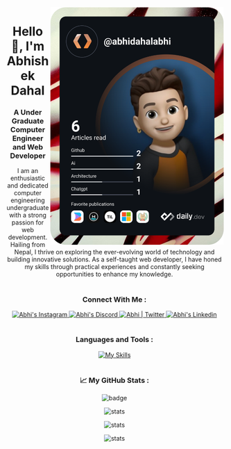 <div><img src="https://github.com/abhidahal/abhidahal/blob/main/devcard.svg" width="400" alt="abhidahal's Dev Card" align="right"/></div>
<div wwidth="100px">
<h1 align="center" >Hello 👋, I'm Abhishek Dahal</h1>
<h3 align="center">A Under Graduate Computer Engineer and Web Developer
  
</h3>
<p align="center">I am an enthusiastic and dedicated computer engineering undergraduate with a strong passion for web development. Hailing from Nepal, I thrive on exploring the ever-evolving world of technology and building innovative solutions. As a self-taught web developer, I have honed my skills through practical experiences and constantly seeking opportunities to enhance my knowledge.</p>

# <h3 align="center">Connect With Me :</h3>
<div align="center">
  <a href="https://www.instagram.com/a.b.hi._/">
    <img alt="Abhi's Instagram" width="40px" src="https://raw.githubusercontent.com/hussainweb/hussainweb/main/icons/instagram.png" />
  </a>
  <a href="https://discord.com/invite/GrNXe8UQXC">
    <img alt="Abhi's Discord" width="40px" src="https://raw.githubusercontent.com/peterthehan/peterthehan/master/assets/discord.svg" />
  </a>
  <a href="https://twitter.com/Abhi_B5">
    <img alt="Abhi | Twitter" width="40px" src="https://raw.githubusercontent.com/peterthehan/peterthehan/master/assets/twitter.svg" />
  </a>
  <a href="https://www.linkedin.com/in/abhishek-dahal-475a3b242/">
    <img alt="Abhi's Linkedin" width="40px" src="https://raw.githubusercontent.com/peterthehan/peterthehan/master/assets/linkedin.svg" />
  </a>
</div>
  </div>


# <h3 align="center">Languages and Tools :</h3>

<div align="center"> 
  
[![My Skills](https://skills.thijs.gg/icons?i=github,git,bash,linux,vscode,neovim,mongodb,express,react,nextjs,nodejs,vite,html,css,js,ts,materialui,figma,c,cpp,py,ableton,vercel,cloudflare,ps,ai,pr,ae,blender,unreal&theme=dark&perline=6)](https://skills.thijs.gg)
</div>
 



# <h3 align="center"> 📈 My GitHub Stats : </h3>

<div align="center">
  
![badge](https://visitor-badge.glitch.me/badge?page_id=abhidahal.abhidahal&left_color=grey&right_color=blue)
</div>



<p align="center"> <img src="https://github-readme-stats.vercel.app/api?username=abhidahal&show_icons=true&theme=transparent" alt="stats" />

<p align="center"><img  src="https://github-readme-streak-stats.herokuapp.com/?user=abhidahal&show_icons=true&theme=dark" alt="stats" /></p>

<p align="center"><img  src="https://github-readme-stats.vercel.app/api/top-langs?username=abhidahal&show_icons=true&theme=transparent&locale=en&layout=compact" alt="stats" /></p>
